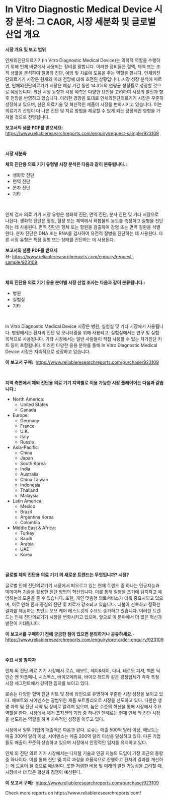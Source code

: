 <p><h1>In Vitro Diagnostic Medical Device 시장 분석: 그 CAGR, 시장 세분화 및 글로벌 산업 개요</h1></p><p><strong>시장 개요 및 보고 범위</strong></p>
<p><p>인체외진단의료기기(In Vitro Diagnostic Medical Device)는 의학적 역할을 수행하기 위해 인체 바깥에서 사용되는 장비를 말합니다. 이러한 장비들은 혈액, 체액 또는 조직 샘플을 분석하여 질병의 진단, 예방 및 치료에 도움을 주는 역할을 합니다. 인체외진단의료기기 시장은 현재와 미래 전망에 대해 호전된 상황입니다. 시장 성장 분석에 따르면, 인체외진단의료기기 시장은 예상 기간 동안 14.3%의 연평균 성장률로 성장할 것으로 예상됩니다. 최신 시장 동향과 시장 예측은 다양한 요인을 고려하여 시장의 발전과 향후 전망을 반영하고 있습니다. 이러한 경향을 토대로 인체외진단의료기기 시장은 꾸준히 성장하고 있으며, 선진 의료기술 및 혁신적인 제품이 시장을 변화시키고 있습니다. 이는 의료기기 산업이 더 나은 진단 및 치료 방법을 제공할 수 있게 되는 긍정적인 영향을 가져올 것으로 전망됩니다.</p></p>
<p><strong>보고서의 샘플 PDF를 받으세요:</strong> <a href="https://www.reliableresearchreports.com/enquiry/request-sample/923109">https://www.reliableresearchreports.com/enquiry/request-sample/923109</a></p>
<p>&nbsp;</p>
<p><strong>시장 세분화</strong></p>
<p><strong>체외 진단용 의료 기기 유형별 시장 분석은 다음과 같이 분류됩니다.:</strong></p>
<p><ul><li>생화학 진단</li><li>면역 진단</li><li>분자 진단</li><li>기타</li></ul></p>
<p>&nbsp;</p>
<p><p>인체 검사 의료 기기 시장 유형은 생화학 진단, 면역 진단, 분자 진단 및 기타 시장으로 나뉜다. 생화학 진단은 혈청, 혈장 또는 체액에서 화합물의 농도를 측정하고 질병을 진단하는 데 사용된다. 면역 진단은 항체 또는 항원을 검출하여 감염 또는 면역 질환을 식별한다. 분자 진단은 DNA 또는 RNA를 검사하여 유전적 질병을 진단하는 데 사용된다. 다른 시장 유형은 특정 질병 또는 상태를 진단하는 데 사용된다.</p></p>
<p><strong>보고서의 샘플 PDF를 받으세요:</strong>&nbsp;<a href="https://www.reliableresearchreports.com/enquiry/request-sample/923109">https://www.reliableresearchreports.com/enquiry/request-sample/923109</a></p>
<p>&nbsp;</p>
<p><strong> 체외 진단용 의료 기기 응용 분야별 시장 산업 조사는 다음과 같이 분류됩니다.:</strong></p>
<p><ul><li>병원</li><li>실험실</li><li>기타</li></ul></p>
<p>&nbsp;</p>
<p><p>In Vitro Diagnostic Medical Device 시장은 병원, 실험실 및 기타 시장에서 사용됩니다. 병원에서는 환자의 진단 및 모니터링을 위해 사용되고, 실험실에서는 연구 및 실험 목적으로 사용됩니다. 기타 시장에서는 일반 사람들이 직접 사용할 수 있는 자가진단 키트 등이 포함됩니다. 이러한 다양한 응용 분야를 통해 In Vitro Diagnostic Medical Device 시장은 지속적으로 성장하고 있습니다.</p></p>
<p><strong>이 보고서 구매:</strong>&nbsp; <a href="https://www.reliableresearchreports.com/purchase/923109">https://www.reliableresearchreports.com/purchase/923109</a></p>
<p>&nbsp;</p>
<p><strong>지역 측면에서 체외 진단용 의료 기기 지역별로 이용 가능한 시장 플레이어는 다음과 같습니다.:</strong></p>
<p><ul>
    <li>
        North America:
        <ul>
            <li>United States</li>
            <li>Canada</li>
        </ul>
    </li>
    <li>
        Europe:
        <ul>
            <li>Germany</li>
            <li>France</li>
            <li>U.K.</li>
            <li>Italy</li>
            <li>Russia</li>
        </ul>
    </li>
    <li>
        Asia-Pacific:
        <ul>
            <li>China</li>
            <li>Japan</li>
            <li>South Korea</li>
            <li>India</li>
            <li>Australia</li>
            <li>China Taiwan</li>
            <li>Indonesia</li>
            <li>Thailand</li>
            <li>Malaysia</li>
        </ul>
    </li>
    <li>
        Latin America:
        <ul>
            <li>Mexico</li>
            <li>Brazil</li>
            <li>Argentina Korea</li>
            <li>Colombia</li>
        </ul>
    </li>
    <li>
        Middle East & Africa:
        <ul>
            <li>Turkey</li>
            <li>Saudi</li>
            <li>Arabia</li>
            <li>UAE</li>
            <li>Korea</li>
        </ul>
    </li>
    </ul></p>
<p>&nbsp;</p>
<p><strong>글로벌 체외 진단용 의료 기기 의 새로운 트렌드는 무엇입니까? 시장?</strong></p>
<p><p>글로벌 인체 진단의료기기 시장에서 떠오르고 있는 현재 트렌드 중 하나는 인공지능과 빅데이터 기술을 활용한 진단 방법의 혁신입니다. 이를 통해 질병을 조기에 탐지하고 예방하는데 도움을 줄 수 있습니다. 또한, 개인 맞춤형 의료서비스가 더욱 중요시되고 있으며, 이로 인해 환자 중심의 진단 및 치료가 강조되고 있습니다. 더불어 신속하고 정확한 결과를 제공하는 포인트 오브 케어 테스트킷의 수요도 증가하고 있습니다. 이러한 트렌드는 인체 진단의료기기 시장을 변화시키고 있으며, 앞으로 이 분야에서 더 많은 혁신과 발전이 기대됩니다.</p></p>
<p><strong>이 보고서를 구매하기 전에 궁금한 점이 있으면 문의하거나 공유하세요.</strong>- <a href="https://www.reliableresearchreports.com/enquiry/pre-order-enquiry/923109">https://www.reliableresearchreports.com/enquiry/pre-order-enquiry/923109</a></p>
<p>&nbsp;</p>
<p><strong>주요 시장 참여자</strong></p>
<p><p>인체 외 진단 의료 기기 시장에서 로슈, 애보트, 제이&제이, 다너, 테르모 피셔, 벡톤 딕인슨 앤 카톰페니, 시스멕스, 바이오메리유, 바이오 래드와 같은 경쟁업체가 각각 특정 시장 세그먼트에서 강력한 입지를 보이고 있다.</p><p>로슈는 다양한 혈액 진단 키트 및 장비 라인으로 유명하며 꾸준한 시장 성장을 보이고 있다. 애보트와 시어멘스는 광범위한 제품 포트폴리오로 시장을 선도하고 있다. 다한은 생명 과학 및 진단 시약 및 장비로 알려져 있으며, 높은 수준의 혁신을 통해 시장에서 주요 역할을 한다. 시장에서 헤거 포지션의 기업 중 하나인 덴헤르는 현재 인체 외 진단 시장을 선도하는 역할을 하며 지속적인 성장을 이루고 있다.</p><p>시장에서 일부 기업의 매출액은 다음과 같다. 로슈는 매출 500억 달러 이상, 애보트는 매출 300억 달러 이상, 시어멘스는 매출 200억 달러 이상을 달성하고 있다. 다른 기업들도 매출이 꾸준히 상승하고 있으며 시장에서 안정적인 입지를 유지하고 있다.</p><p>인체 외 진단 의료 기기 시장에서는 디지털 기술과 인공 지능의 도입이 가장 최근의 동향 중 하나이다. 이를 통해 진단 및 치료 과정을 효율적으로 진행하고 환자의 결과를 개선하는 데 도움이 될 것으로 예상된다. 또한 저렴한 비용 및 미래의 발전 가능성을 고려할 때, 시장에서 더 많은 혁신과 경쟁이 예상된다.</p></p>
<p><strong>이 보고서 구매:</strong>&nbsp;&nbsp;<a href="https://www.reliableresearchreports.com/purchase/923109">https://www.reliableresearchreports.com/purchase/923109</a></p>
<p>Check more reports on https://www.reliableresearchreports.com/</p>
